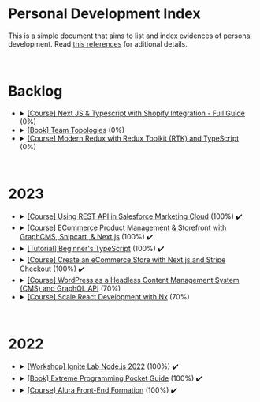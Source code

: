 # Personal Development Index

This is a simple document that aims to list and index evidences of personal development. Read [this references](./docs/references.md) for aditional details.

</br>
<h1>Backlog</h1>
<ul>
  <li>
    <details> 
      <summary>
        <a href="https://academy.eincode.com/courses/next-js-typescript-with-shopify-integration-full-guide">[Course] Next JS & Typescript with Shopify Integration - Full Guide</a> (0%)
      </summary>
      <ul>
        <li>
          Started: 
        </li>
        <li>
          Finished:
        </li>
      </ul>
    </details>
  </li>
  <li>
    <details> 
      <summary>
        <a href="https://teamtopologies.com/book">[Book] Team Topologies</a> (0%)
      </summary>
      <ul>
        <li>
          Started: 
        </li>
        <li>
          Finished:
        </li>
      </ul>
    </details>
  </li>
  <li>
    <details> 
      <summary>
        <a href="https://egghead.io/lessons/react-intro-to-modern-redux-with-rtk-and-typescript">[Course] Modern Redux with Redux Toolkit (RTK) and TypeScript</a> (0%)
      </summary>
      <ul>
        <li>
          Started: 
        </li>
        <li>
          Finished:
        </li>
      </ul>
    </details>
  </li>
</ul>
</br>

<h1>2023</h1>
<ul>
  <li>
    <details> 
      <summary>
        <a href="https://www.pluralsight.com/courses/using-rest-api-salesforce-marketing-cloud">[Course] Using REST API in Salesforce Marketing Cloud</a> (100%) ✔️
      </summary>
      <ul>
        <li>
          Started: 2022-01-05
        </li>
        <li>
          Finished: 2022-01-05
        </li>
        <li>
          <img src="./assets/salesforce-cloud-mkt-api-certificate.png"/>
        </li>
      </ul>
    </details>
  </li>
  <li>
    <details> 
    <summary>
      <a href="https://github.com/luanavfg/my-space-jelly-gear">[Course] ECommerce Product Management & Storefront with GraphCMS, Snipcart, & Next.js</a> (100%) ✔️
    </summary>
    <ul>
      <li>
        Started: 2023-02-12
      </li>
      <li>
        Finished: 2023-02-22
      </li>
    </ul>
    </details>
  </li>
  <li>
    <details> 
      <summary>
        <a href="https://github.com/luanavfg/beginners-typescript-tutorial">[Tutorial] Beginner's TypeScript</a> (100%) ✔️
      </summary>
      <ul>
        <li>
          Started: 2023-02-23
        </li>
        <li>
          Finished: 2023-02-27
        </li>
      </ul>
    </details>
  </li>
  <li>
  <details> 
      <summary>
        <a href="https://github.com/luanavfg/my-ecomm-store">[Course] Create an eCommerce Store with Next.js and Stripe Checkout</a> (100%) ✔️
      </summary>
      <ul>
        <li>
          Started: 2023-03-02
        </li>
        <li>
          Finished: 2023-03-08
        </li>
      </ul>
    </details>
  </li>
  <li>
    <details> 
      <summary>
        <a href="https://egghead.io/courses/headless-wordpress-4a14">[Course] WordPress as a Headless Content Management System (CMS) and GraphQL API</a> (70%)
      </summary>
      <ul>
        <li>
          Started: 2023-03-14
        </li>
        <li>
          Finished:
        </li>
      </ul>
    </details>
  </li>
  <li>
    <details> 
      <summary>
        <a href="https://github.com/luanavfg/react-nx-egghead">[Course] Scale React Development with Nx</a> (70%)
      </summary>
      <ul>
        <li>
          Started: 2023-01-12
        </li>
        <li>
          Finished: -
        </li>
      </ul>
    </details>
  </li>
</ul>
</br>

<h1>2022</h1>
<ul>
  <li>
    <details> 
      <summary>
        <a href="https://github.com/luanavfg/notification-service">[Workshop] Ignite Lab Node.js 2022</a> (100%) ✔️
      </summary>
      <ul>
        <li>
          Started: 2022-12-13
        </li>
        <li>
          Finished: 2022-12-13
        </li>
      </ul>
    </details>
  </li>
  <li>
    <details> 
      <summary>
        <a href="https://www.oreilly.com/library/view/extreme-programming-pocket/9781449399849/">[Book] Extreme Programming Pocket Guide</a> (100%) ✔️
      </summary>
    </details>
  </li>
   <li>
    <details> 
      <summary>
        <a href="https://cursos.alura.com.br/degree/certificate/8a4581a3-43cb-4803-b401-52ca6b9091bc">[Course] Alura Front-End Formation</a> (100%) ✔️
      </summary>
      <ul>
        <li>
          Started: 2022-04-27
        </li>
        <li>
          Finished: 2022-05-13
        </li>
      </ul>
    </details>
  </li>
</ul>
</br>
